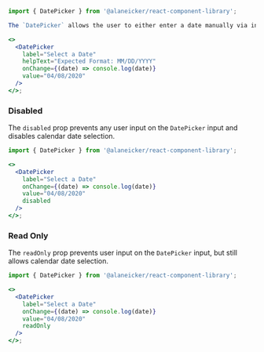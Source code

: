 ```jsx
import { DatePicker } from '@alaneicker/react-component-library';

The `DatePicker` allows the user to either enter a date manually via input or select a date from the calendar widget.

<>
  <DatePicker
    label="Select a Date"
    helpText="Expected Format: MM/DD/YYYY"
    onChange={(date) => console.log(date)}
    value="04/08/2020"
  />
</>;
```

### Disabled

The `disabled` prop prevents any user input on the `DatePicker` input and disables calendar date selection.

```jsx
import { DatePicker } from '@alaneicker/react-component-library';

<>
  <DatePicker
    label="Select a Date"
    onChange={(date) => console.log(date)}
    value="04/08/2020"
    disabled
  />
</>;
```

### Read Only

The `readOnly` prop prevents user input on the `DatePicker` input, but still allows calendar date selection.

```jsx
import { DatePicker } from '@alaneicker/react-component-library';

<>
  <DatePicker
    label="Select a Date"
    onChange={(date) => console.log(date)}
    value="04/08/2020"
    readOnly
  />
</>;
```
